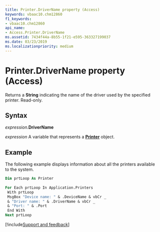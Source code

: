 ```yaml
---
title: Printer.DriverName property (Access)
keywords: vbaac10.chm12860
f1_keywords:
- vbaac10.chm12860
api_name:
- Access.Printer.DriverName
ms.assetid: 7434f44a-8b55-1f21-e595-363327199037
ms.date: 03/23/2019
ms.localizationpriority: medium
---
```



# Printer.DriverName property (Access)

Returns a **String** indicating the name of the driver used by the specified printer. Read-only.


## Syntax

_expression_.**DriverName**

_expression_ A variable that represents a **[Printer](Access.Printer.md)** object.


## Example

The following example displays information about all the printers available to the system.

```vb
Dim prtLoop As Printer 
 
For Each prtLoop In Application.Printers 
 With prtLoop 
 MsgBox "Device name: " & .DeviceName & vbCr _ 
 & "Driver name: " & .DriverName & vbCr _ 
 & "Port: " & .Port 
 End With 
Next prtLoop
```




[!include[Support and feedback](~/includes/feedback-boilerplate.md)]